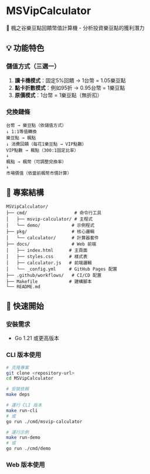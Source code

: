 # MSVipCalculator

🍁 楓之谷樂豆點回饋幣值計算機 - 分析投資樂豆點的獲利潛力

## 💡 功能特色

### 儲值方式（三選一）
1. **讀卡機模式**：固定5%回饋 → 1台幣 = 1.05樂豆點
2. **點卡折數模式**：例如95折 → 0.95台幣 = 1樂豆點  
3. **原價模式**：1台幣 = 1樂豆點（無折扣）

### 兌換鏈條
```
台幣 → 樂豆點（依儲值方式）
↓ 1:1等值轉換
樂豆點 → 楓點
↓ 消費回饋（每花1樂豆點 → VIP點數）
VIP點數 → 楓點（300:1固定比率）
↓ 
楓點 → 楓幣（可調整兌換率）
↓
市場價值（依當前楓幣市價計算）
```

## 📁 專案結構

```
MSVipCalculator/
├── cmd/                  # 命令行工具
│   ├── msvip-calculator/ # 主程式
│   └── demo/            # 示例程式
├── pkg/                 # 核心邏輯
│   └── calculator/      # 計算器套件
├── docs/                # Web 前端
│   ├── index.html      # 主頁面
│   ├── styles.css      # 樣式表
│   ├── calculator.js   # 前端邏輯
│   └── _config.yml     # GitHub Pages 配置
├── .github/workflows/   # CI/CD 配置
├── Makefile            # 建構腳本
└── README.md
```

## 🚀 快速開始

### 安裝需求
- Go 1.21 或更高版本

### CLI 版本使用

```bash
# 克隆專案
git clone <repository-url>
cd MSVipCalculator

# 安裝依賴
make deps

# 運行 CLI 版本
make run-cli
# 或
go run ./cmd/msvip-calculator

# 運行示例
make run-demo
# 或
go run ./cmd/demo
```

### Web 版本使用
